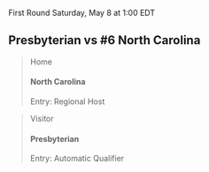 First Round
Saturday, May 8 at 1:00 EDT
## Presbyterian vs #6 North Carolina

> Home
> #### North Carolina
> Entry: Regional Host

> Visitor
> #### Presbyterian
> Entry: Automatic Qualifier